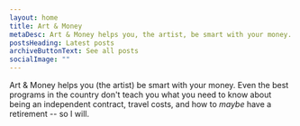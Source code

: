 ```yaml
---
layout: home
title: Art & Money
metaDesc: Art & Money helps you, the artist, be smart with your money.
postsHeading: Latest posts
archiveButtonText: See all posts
socialImage: ""
---
```

Art & Money helps you (the artist) be smart with your money. Even the best programs in the country don't teach you what you need to know about being an independent contract, travel costs, and how to *maybe* have a retirement -- so I will.